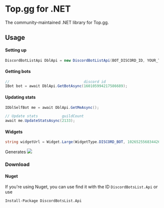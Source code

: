 # Top.gg for .NET

The community-maintained .NET library for Top.gg.

## Usage

#### Setting up
```cs
DiscordBotListApi DblApi = new DiscordBotListApi(BOT_DISCORD_ID, YOUR_TOKEN);
```

#### Getting bots
```cs
//                                  discord id
IBot bot = await DblApi.GetBotAsync(160105994217586689);
```

#### Updating stats
```cs
IDblSelfBot me = await DblApi.GetMeAsync();

// Update stats           guildCount
await me.UpdateStatsAsync(2133);
```

#### Widgets
```cs
string widgetUrl = Widget.Large(WidgetType.DISCORD_BOT, 1026525568344264724);
```

Generates ![](https://top.gg/api/v1/widgets/large/discord/bot/1026525568344264724)

### Download

#### Nuget

If you're using Nuget, you can use find it with the ID `DiscordBotsList.Api` or use

```
Install-Package DiscordBotsList.Api
```
